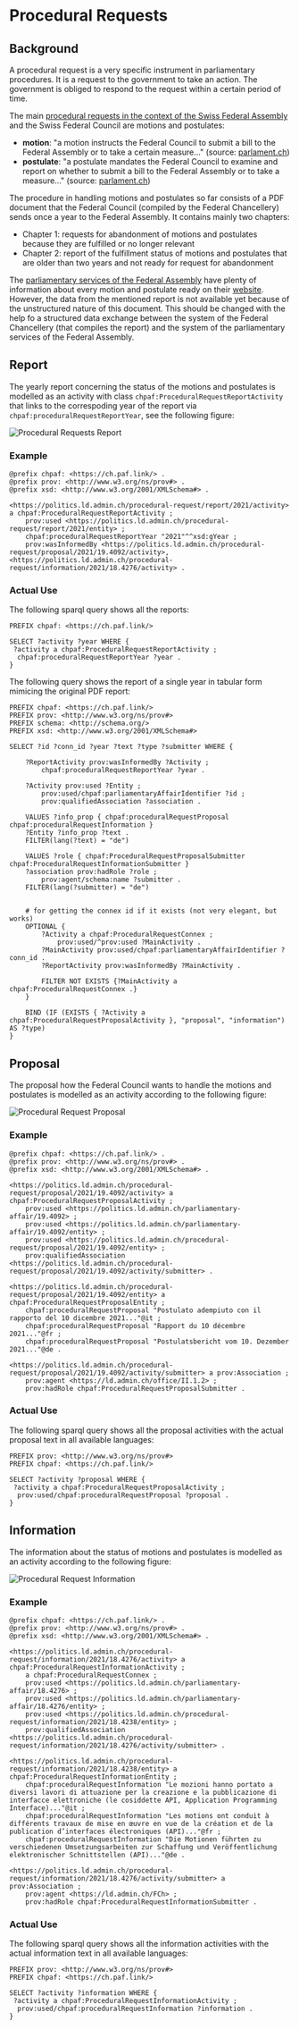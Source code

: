# Procedural Requests

## Background

A procedural request is a very specific instrument in parliamentary procedures. It is a request to the government to take an action. The government is obliged to respond to the request within a certain period of time.

The main [procedural requests in the context of the Swiss Federal Assembly](https://www.parlament.ch/en/%C3%BCber-das-parlament/parlamentsw%C3%B6rterbuch/parlamentsw%C3%B6rterbuch-detail?WordId=238) and the Swiss Federal Council are motions and postulates:

- **motion**: "a motion instructs the Federal Council to submit a bill to the Federal Assembly or to take a certain measure..." (source: [parlament.ch](https://www.parlament.ch/en/%C3%BCber-das-parlament/parlamentsw%C3%B6rterbuch/parlamentsw%C3%B6rterbuch-detail?WordId=146))
- **postulate**: "a postulate mandates the Federal Council to examine and report on whether to submit a bill to the Federal Assembly or to take a measure..." (source: [parlament.ch](https://www.parlament.ch/en/%C3%BCber-das-parlament/parlamentsw%C3%B6rterbuch/parlamentsw%C3%B6rterbuch-detail?WordId=177))

The procedure in handling motions and postulates so far consists of a PDF document that the Federal Council (compiled by the Federal Chancellery) sends once a year to the Federal Assembly. It contains mainly two chapters:

- Chapter 1: requests for abandonment of motions and postulates because they are fulfilled or no longer relevant
- Chapter 2: report of the fulfillment status of motions and postulates that are older than two years and not ready for request for abandonment

The [parliamentary services of the Federal Assembly](https://www.parlament.ch/en/%C3%BCber-das-parlament/parliamentary-services) have plenty of information about every motion and postulate ready on their [website](https://www.parlament.ch). However, the data from the mentioned report is not available yet because of the unstructured nature of this document. This should be changed with the help fo a structured data exchange between the system of the Federal Chancellery (that compiles the report) and the system of the parliamentary services of the Federal Assembly.

## Report

The yearly report concerning the status of the motions and postulates is modelled as an activity with class `chpaf:ProceduralRequestReportActivity` that links to the correspoding year of the report via `chpaf:proceduralRequestReportYear`, see the following figure:

![Procedural Requests Report](./figures/procedural_request_report.svg "Procedural requests report.")

### Example

<aside class="example" title="Procedural Request Report">

```turtle
@prefix chpaf: <https://ch.paf.link/> .
@prefix prov: <http://www.w3.org/ns/prov#> .
@prefix xsd: <http://www.w3.org/2001/XMLSchema#> .

<https://politics.ld.admin.ch/procedural-request/report/2021/activity> a chpaf:ProceduralRequestReportActivity ;
    prov:used <https://politics.ld.admin.ch/procedural-request/report/2021/entity> ;
    chpaf:proceduralRequestReportYear "2021"^^xsd:gYear ;
    prov:wasInformedBy <https://politics.ld.admin.ch/procedural-request/proposal/2021/19.4092/activity>, <https://politics.ld.admin.ch/procedural-request/information/2021/18.4276/activity> .
```

</aside>

### Actual Use

The following sparql query shows all the reports:

```sparql
PREFIX chpaf: <https://ch.paf.link/>

SELECT ?activity ?year WHERE {
 ?activity a chpaf:ProceduralRequestReportActivity ;
  chpaf:proceduralRequestReportYear ?year .
}
```

The following query shows the report of a single year in tabular form mimicing the original PDF report:

```sparql
PREFIX chpaf: <https://ch.paf.link/>
PREFIX prov: <http://www.w3.org/ns/prov#>
PREFIX schema: <http://schema.org/>
PREFIX xsd: <http://www.w3.org/2001/XMLSchema#>

SELECT ?id ?conn_id ?year ?text ?type ?submitter WHERE {
    
    ?ReportActivity prov:wasInformedBy ?Activity ;
        chpaf:proceduralRequestReportYear ?year .
  
    ?Activity prov:used ?Entity ;
        prov:used/chpaf:parliamentaryAffairIdentifier ?id ;
        prov:qualifiedAssociation ?association .
    
    VALUES ?info_prop { chpaf:proceduralRequestProposal chpaf:proceduralRequestInformation }
    ?Entity ?info_prop ?text .
    FILTER(lang(?text) = "de")
    
    VALUES ?role { chpaf:ProceduralRequestProposalSubmitter chpaf:ProceduralRequestInformationSubmitter }
    ?association prov:hadRole ?role ;
    	prov:agent/schema:name ?submitter .
    FILTER(lang(?submitter) = "de")


    # for getting the connex id if it exists (not very elegant, but works)
    OPTIONAL {
        ?Activity a chpaf:ProceduralRequestConnex ;
            prov:used/^prov:used ?MainActivity .
        ?MainActivity prov:used/chpaf:parliamentaryAffairIdentifier ?conn_id .
        ?ReportActivity prov:wasInformedBy ?MainActivity .
        
        FILTER NOT EXISTS {?MainActivity a chpaf:ProceduralRequestConnex .}
    }

    BIND (IF (EXISTS { ?Activity a chpaf:ProceduralRequestProposalActivity }, "proposal", "information") AS ?type)
}
```

## Proposal

The proposal how the Federal Council wants to handle the motions and postulates is modelled as an activity according to the following figure:

![Procedural Request Proposal](./figures/procedural_request_proposal.svg "Procedural request proposal.")

### Example

<aside class="example" title="Procedural Request Proposal">

```turtle
@prefix chpaf: <https://ch.paf.link/> .
@prefix prov: <http://www.w3.org/ns/prov#> .
@prefix xsd: <http://www.w3.org/2001/XMLSchema#> .

<https://politics.ld.admin.ch/procedural-request/proposal/2021/19.4092/activity> a chpaf:ProceduralRequestProposalActivity ;
    prov:used <https://politics.ld.admin.ch/parliamentary-affair/19.4092> ;
    prov:used <https://politics.ld.admin.ch/parliamentary-affair/19.4092/entity> ;
    prov:used <https://politics.ld.admin.ch/procedural-request/proposal/2021/19.4092/entity> ;
    prov:qualifiedAssociation <https://politics.ld.admin.ch/procedural-request/proposal/2021/19.4092/activity/submitter> .

<https://politics.ld.admin.ch/procedural-request/proposal/2021/19.4092/entity> a chpaf:ProceduralRequestProposalEntity ;
    chpaf:proceduralRequestProposal "Postulato adempiuto con il rapporto del 10 dicembre 2021..."@it ;
    chpaf:proceduralRequestProposal "Rapport du 10 décembre 2021..."@fr ;
    chpaf:proceduralRequestProposal "Postulatsbericht vom 10. Dezember 2021..."@de .

<https://politics.ld.admin.ch/procedural-request/proposal/2021/19.4092/activity/submitter> a prov:Association ;
    prov:agent <https://ld.admin.ch/office/II.1.2> ;
    prov:hadRole chpaf:ProceduralRequestProposalSubmitter .
```

</aside>

### Actual Use

The following sparql query shows all the proposal activities with the actual proposal text in all available languages:

```sparql
PREFIX prov: <http://www.w3.org/ns/prov#>
PREFIX chpaf: <https://ch.paf.link/>

SELECT ?activity ?proposal WHERE {
 ?activity a chpaf:ProceduralRequestProposalActivity ;
  prov:used/chpaf:proceduralRequestProposal ?proposal .
}
```

## Information

The information about the status of motions and postulates is modelled as an activity according to the following figure:

![Procedural Request Information](./figures/procedural_request_information.svg "Procedural request information.")

### Example

<aside class="example" title="Procedural Request Information">

```turtle
@prefix chpaf: <https://ch.paf.link/> .
@prefix prov: <http://www.w3.org/ns/prov#> .
@prefix xsd: <http://www.w3.org/2001/XMLSchema#> .

<https://politics.ld.admin.ch/procedural-request/information/2021/18.4276/activity> a chpaf:ProceduralRequestInformationActivity ;
    a chpaf:ProceduralRequestConnex ;
    prov:used <https://politics.ld.admin.ch/parliamentary-affair/18.4276> ;
    prov:used <https://politics.ld.admin.ch/parliamentary-affair/18.4276/entity> ;
    prov:used <https://politics.ld.admin.ch/procedural-request/information/2021/18.4238/entity> ;
    prov:qualifiedAssociation <https://politics.ld.admin.ch/procedural-request/information/2021/18.4276/activity/submitter> .

<https://politics.ld.admin.ch/procedural-request/information/2021/18.4238/entity> a chpaf:ProceduralRequestInformationEntity ;
    chpaf:proceduralRequestInformation "Le mozioni hanno portato a diversi lavori di attuazione per la creazione e la pubblicazione di interfacce elettroniche (le cosiddette API, Application Programming Interface)..."@it ;
    chpaf:proceduralRequestInformation "Les motions ont conduit à différents travaux de mise en œuvre en vue de la création et de la publication d’interfaces électroniques (API)..."@fr ;
    chpaf:proceduralRequestInformation "Die Motionen führten zu verschiedenen Umsetzungsarbeiten zur Schaffung und Veröffentlichung elektronischer Schnittstellen (API)..."@de .

<https://politics.ld.admin.ch/procedural-request/information/2021/18.4276/activity/submitter> a prov:Association ;
    prov:agent <https://ld.admin.ch/FCh> ;
    prov:hadRole chpaf:ProceduralRequestInformationSubmitter .
```

</aside>

### Actual Use

The following sparql query shows all the information activities with the actual information text in all available languages:

```sparql
PREFIX prov: <http://www.w3.org/ns/prov#>
PREFIX chpaf: <https://ch.paf.link/>

SELECT ?activity ?information WHERE {
 ?activity a chpaf:ProceduralRequestInformationActivity ;
  prov:used/chpaf:proceduralRequestInformation ?information .
}
```